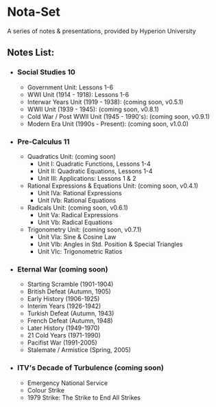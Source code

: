 # Nota-Set
A series of notes & presentations, provided by Hyperion University
## Notes List:
* ### Social Studies 10
    - Government Unit: Lessons 1-6
    - WWI Unit (1914 - 1918): Lessons 1-6
    - Interwar Years Unit (1919 - 1938): (coming soon, v0.5.1)
    - WWII Unit (1939 - 1945): (coming soon, v0.8.1)
    - Cold War / Post WWII Unit (1945 - 1990's): (coming soon, v0.9.1)
    - Modern Era Unit (1990s - Present): (coming soon, v1.0.0)
* ### Pre-Calculus 11
    - Quadratics Unit: (coming soon)
        - Unit I: Quadratic Functions, Lessons 1-4
        - Unit II: Quadratic Equations, Lessons 1-4
        - Unit III: Applications: Lessons 1 & 2
    - Rational Expressions & Equations Unit: (coming soon, v0.4.1)
        - Unit IVa: Rational Expressions
        - Unit IVb: Rational Equations
    - Radicals Unit: (coming soon, v0.6.1)
        - Unit Va: Radical Expressions
        - Unit Vb: Radical Equations
    - Trigonometry Unit: (coming soon, v0.7.1)
        - Unit VIa: Sine & Cosine Law
        - Unit VIb: Angles in Std. Position & Special Triangles
        - Unit VIc: Trigonometric Ratios
* ### Eternal War (coming soon)
    - Starting Scramble (1901-1904)
    - British Defeat (Autumn, 1905)
    - Early History (1906-1925)
    - Interim Years (1926-1942)
    - Turkish Defeat (Autumn, 1943)
    - French Defeat (Autumn, 1948)
    - Later History (1949-1970)
    - 21 Cold Years (1971-1990)
    - Pacifist War (1991-2005)
    - Stalemate / Armistice (Spring, 2005)
* ### ITV's Decade of Turbulence (coming soon)
    - Emergency National Service
    - Colour Strike
    - 1979 Strike: The Strike to End All Strikes
